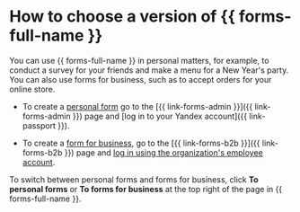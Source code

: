 # How to choose a version of {{ forms-full-name }}


You can use {{ forms-full-name }} in personal matters, for example, to conduct a survey for your friends and make a menu for a New Year's party. You can also use forms for business, such as to accept orders for your online store.

- To create a [personal form](personal-forms.md) go to the [{{ link-forms-admin }}]({{ link-forms-admin }}) page and [log in to your Yandex account]({{ link-passport }}).

- To create a [form for business](forms-for-org.md), go to the [{{ link-forms-b2b }}]({{ link-forms-b2b }}) page and [log in using the organization's employee account](login.md).

To switch between personal forms and forms for business, click **To personal forms** or **To forms for business** at the top right of the page in {{ forms-full-name }}.

